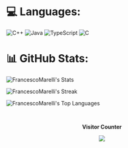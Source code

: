 
# 💻 Languages:
![C++](https://img.shields.io/badge/c++-%2300599C.svg?style=for-the-badge&logo=c%2B%2B&logoColor=white) ![Java](https://img.shields.io/badge/java-%23ED8B00.svg?style=for-the-badge&logo=openjdk&logoColor=white) 	![TypeScript](https://img.shields.io/badge/typescript-%23007ACC.svg?style=for-the-badge&logo=typescript&logoColor=white) ![C](https://img.shields.io/badge/c-%2300599C.svg?style=for-the-badge&logo=c&logoColor=white) 

# 📊 GitHub Stats:
![FrancescoMarelli's Stats](https://github-readme-stats.vercel.app/api?username=FrancescoMarelli&theme=vue-dark&show_icons=true&hide_border=true&count_private=true)

![FrancescoMarelli's Streak]([https://github-readme-streak-stats.herokuapp.com/?user=FrancescoMarelli&theme=vue-dark&hide_border=true](https://github-readme-streak-stats.herokuapp.com/?user=FrancescoMarelli&theme=vue-dark&hide_border=true))

![FrancescoMarelli's Top Languages](https://github-readme-stats.vercel.app/api/top-langs/?username=FrancescoMarelli&theme=vue-dark&show_icons=true&hide_border=true&layout=compact)


<div align="center">
  <div align="center">
    <br><p><b>Visitor Counter</b></p>  
    <p><img src="https://profile-counter.glitch.me/{JhonSantt4na}/count.svg" /></p> 
  </div>
</div>

